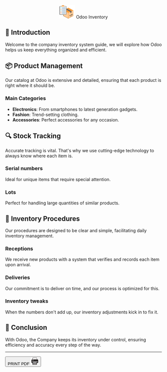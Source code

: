 <center>

<span class='titulo'> <img src='invetory_icon.png' width='10%' heigth='10%'> Odoo Inventory </span>
</center>

## **🌟 Introduction**
Welcome to the company inventory system guide, we will explore how Odoo helps us keep everything organized and efficient.

## **📦 Product Management**
Our catalog at Odoo is extensive and detailed, ensuring that each product is right where it should be.

### **Main Categories**
- **Electronics**: From smartphones to latest generation gadgets.
- **Fashion**: Trend-setting clothing.
- **Accessories**: Perfect accessories for any occasion.

## **🔍 Stock Tracking**
Accurate tracking is vital. That's why we use cutting-edge technology to always know where each item is.

### **Serial numbers**
Ideal for unique items that require special attention.

### **Lots**
Perfect for handling large quantities of similar products.

## **🔄 Inventory Procedures**
Our procedures are designed to be clear and simple, facilitating daily inventory management.

### **Receptions**
We receive new products with a system that verifies and records each item upon arrival.

### **Deliveries**
Our commitment is to deliver on time, and our process is optimized for this.

### **Inventory tweaks**
When the numbers don't add up, our inventory adjustments kick in to fix it.

## **🏁 Conclusion**
With Odoo, the Company keeps its inventory under control, ensuring efficiency and accuracy every step of the way.




---
<button id="printButton">PRINT PDF  <img src='print-pdf.png' width='25px' heigth='15px' class='print-image'> </button>
